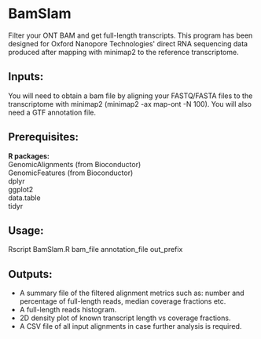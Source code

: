 # BamSlam
Filter your ONT BAM and get full-length transcripts.
This program has been designed for Oxford Nanopore Technologies' direct RNA sequencing data produced after mapping with minimap2 to the reference transcriptome. 

## Inputs:
You will need to obtain a bam file by aligning your FASTQ/FASTA files to the transcriptome with minimap2 (minimap2 -ax map-ont -N 100). You will also need a GTF annotation file. 

## Prerequisites:
<b>R packages:</b><br>
GenomicAlignments (from Bioconductor)<br>
GenomicFeatures (from Bioconductor)<br>
dplyr<br>
ggplot2<br>
data.table<br>
tidyr

## Usage:
Rscript BamSlam.R bam_file annotation_file out_prefix

## Outputs:
- A summary file of the filtered alignment metrics such as: number and percentage of full-length reads, median coverage fractions etc. <br>
- A full-length reads histogram. <br>
- 2D density plot of known transcript length vs coverage fractions. <br>
- A CSV file of all input alignments in case further analysis is required. <br>
